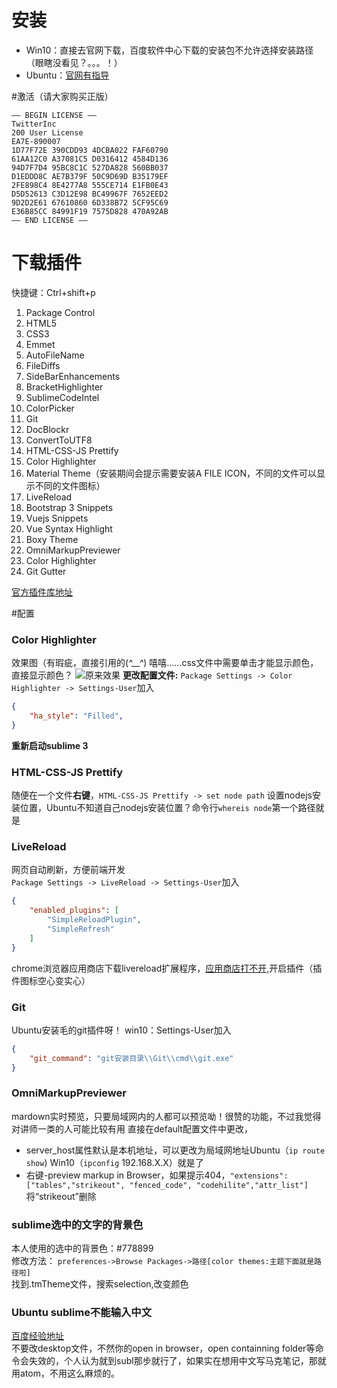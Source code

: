 # 安装

- Win10：直接去官网下载，百度软件中心下载的安装包不允许选择安装路径（眼瞎没看见？。。。！）
- Ubuntu：[官网有指导](https://www.sublimetext.com/docs/3/linux_repositories.html)

#激活（请大家购买正版）

```
—– BEGIN LICENSE —–
TwitterInc
200 User License
EA7E-890007
1D77F72E 390CDD93 4DCBA022 FAF60790
61AA12C0 A37081C5 D0316412 4584D136
94D7F7D4 95BC8C1C 527DA828 560BB037
D1EDDD8C AE7B379F 50C9D69D B35179EF
2FE898C4 8E4277A8 555CE714 E1FB0E43
D5D52613 C3D12E98 BC49967F 7652EED2
9D2D2E61 67610860 6D338B72 5CF95C69
E36B85CC 84991F19 7575D828 470A92AB
—— END LICENSE ——
```
# 下载插件

快捷键：Ctrl+shift+p
1. Package Control
2. HTML5
3. CSS3
4. Emmet
5. AutoFileName
6. FileDiffs
7. SideBarEnhancements
8. BracketHighlighter
9. SublimeCodeIntel
10. ColorPicker
11. Git
12. DocBlockr
13. ConvertToUTF8
14. HTML-CSS-JS Prettify
15. Color Highlighter
16. Material Theme（安装期间会提示需要安装A FILE ICON，不同的文件可以显示不同的文件图标）
17. LiveReload
18. Bootstrap 3 Snippets
19. Vuejs Snippets
20. Vue Syntax Highlight
21. Boxy Theme
22. OmniMarkupPreviewer
23. Color Highlighter
24. Git Gutter  

[官方插件库地址](https://packagecontrol.io/)  

#配置

### Color Highlighter

效果图（有瑕疵，直接引用的(*^__^*) 嘻嘻……css文件中需要单击才能显示颜色，直接显示颜色？
![原来效果](https://packagecontrol.io/readmes/img/c1c3366d514483d12c6e038b56a0aab6b453c03f.gif)
**更改配置文件:**
`Package Settings -> Color Highlighter -> Settings-User`加入
```json
{
	"ha_style": "Filled",
}
```
**重新启动sublime 3**

### HTML-CSS-JS Prettify

随便在一个文件**右键**，`HTML-CSS-JS Prettify -> set node path`
设置nodejs安装位置，Ubuntu不知道自己nodejs安装位置？命令行`whereis node`第一个路径就是

### LiveReload

网页自动刷新，方便前端开发  
`Package Settings -> LiveReload -> Settings-User`加入
```json
{
    "enabled_plugins": [
        "SimpleReloadPlugin",
        "SimpleRefresh"
    ]
}
```
chrome浏览器应用商店下载livereload扩展程序，[应用商店打不开](https://laod.cn/hosts/2017-google-hosts.html),开启插件（插件图标空心变实心）

### Git

Ubuntu安装毛的git插件呀！
win10：Settings-User加入
```json
{
    "git_command": "git安装目录\\Git\\cmd\\git.exe"
}
```

### OmniMarkupPreviewer

mardown实时预览，只要局域网内的人都可以预览呦！很赞的功能，不过我觉得对讲师一类的人可能比较有用
直接在default配置文件中更改，  
- server_host属性默认是本机地址，可以更改为局域网地址Ubuntu（`ip route show`)  Win10（`ipconfig` 192.168.X.X）就是了
- 右键-preview markup in Browser，如果提示404，`"extensions": ["tables","strikeout", "fenced_code", "codehilite","attr_list"]`将“strikeout”删除

### sublime选中的文字的背景色

本人使用的选中的背景色：#778899  
修改方法：
`preferences->Browse Packages->路径[color themes:主题下面就是路径啦]`  
找到.tmTheme文件，搜索selection,改变颜色  

### Ubuntu sublime不能输入中文
[百度经验地址](http://jingyan.baidu.com/article/f3ad7d0ff8731609c3345b3b.html)  
不要改desktop文件，不然你的open in browser，open containning folder等命令会失效的，个人认为就到subl那步就行了，如果实在想用中文写马克笔记，那就用atom，不用这么麻烦的。
